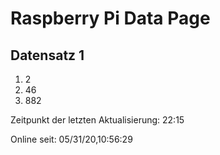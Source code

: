 
# Raspberry Pi Data Page
## Datensatz 1
1. 2
2. 46
3. 882

Zeitpunkt der letzten Aktualisierung: 22:15

Online seit: 05/31/20,10:56:29
    